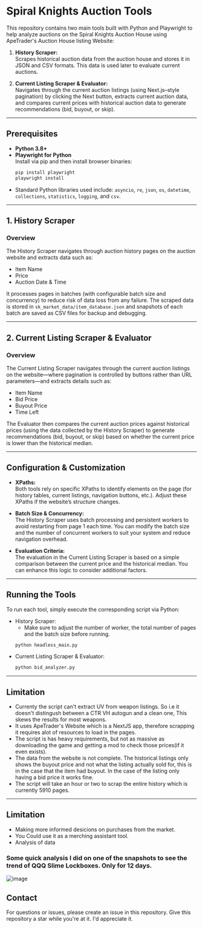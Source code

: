 # Spiral Knights Auction Tools

This repository contains two main tools built with Python and Playwright to help analyze auctions on the Spiral Knights Auction House using ApeTrader's Auction House listing Website:

1. **History Scraper:**  
   Scrapes historical auction data from the auction house and stores it in JSON and CSV formats. This data is used later to evaluate current auctions.

2. **Current Listing Scraper & Evaluator:**  
   Navigates through the current auction listings (using Next.js–style pagination) by clicking the Next button, extracts current auction data, and compares current prices with historical auction data to generate recommendations (bid, buyout, or skip).

---

## Prerequisites

- **Python 3.8+**  
- **Playwright for Python**  
  Install via pip and then install browser binaries:
  ```bash
  pip install playwright
  playwright install
  ```
- Standard Python libraries used include: `asyncio`, `re`, `json`, `os`, `datetime`, `collections`, `statistics`, `logging`, and `csv`.

---

## 1. History Scraper

### Overview

The History Scraper navigates through auction history pages on the auction website and extracts data such as:

- Item Name
- Price
- Auction Date & Time

It processes pages in batches (with configurable batch size and concurrency) to reduce risk of data loss from any failure. The scraped data is stored in `sk_market_data/item_database.json` and snapshots of each batch are saved as CSV files for backup and debugging.

---

## 2. Current Listing Scraper & Evaluator

### Overview

The Current Listing Scraper navigates through the current auction listings on the website—where pagination is controlled by buttons rather than URL parameters—and extracts details such as:

- Item Name
- Bid Price
- Buyout Price
- Time Left

The Evaluator then compares the current auction prices against historical prices (using the data collected by the History Scraper) to generate recommendations (bid, buyout, or skip) based on whether the current price is lower than the historical median.

---

## Configuration & Customization

- **XPaths:**  
  Both tools rely on specific XPaths to identify elements on the page (for history tables, current listings, navigation buttons, etc.). Adjust these XPaths if the website’s structure changes.

- **Batch Size & Concurrency:**  
  The History Scraper uses batch processing and persistent workers to avoid restarting from page 1 each time. You can modify the batch size and the number of concurrent workers to suit your system and reduce navigation overhead.

- **Evaluation Criteria:**  
  The evaluation in the Current Listing Scraper is based on a simple comparison between the current price and the historical median. You can enhance this logic to consider additional factors.

---

## Running the Tools

To run each tool, simply execute the corresponding script via Python:

- History Scraper:
     - Make sure to adjust the number of worker, the total number of pages and the batch size before running.
  ```bash
  python headless_main.py
  ```
- Current Listing Scraper & Evaluator:
  ```bash
  python bid_analyzer.py
  ```
  
---

## Limitation

- Currenty the script can't extract UV from weapon listings. So i.e it doesn't distingush between a CTR VH autogun and a clean one, This skews the results for most weapons.
- It uses ApeTrader's Website which is a NextJS app, therefore scrapping it requires alot of resources to load in the pages.
- The script is has heavy requirements, but not as massive as downloading the game and getting a mod to check those prices(if it even exists).
- The data from the website is not complete. The historical listings only shows the buyout price and not what the listing actually sold for, this is in the case that the item had buyout. In the case of the listing only having a bid price it works fine.
- The script will take an hour or two to scrap the entire history which is currently 5910 pages. 

---

## Limitation

- Making more informed desicions on purchases from the market.
- You Could use it as a merching assistant tool.
- Analysis of data

### Some quick analysis I did on one of the snapshots to see the trend of QQQ Slime Lockboxes. Only for 12 days.
![image](https://github.com/user-attachments/assets/63d419e4-7d7b-475a-93c8-0f17a7cd7695)



## Contact

For questions or issues, please create an issue in this repository.
Give this repository a star while you're at it. I'd appreciate it.
